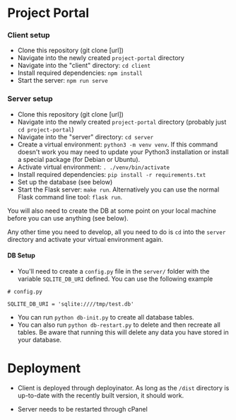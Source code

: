 # Project Portal

### Client setup
- Clone this repository (git clone \[url\])
- Navigate into the newly created `project-portal` directory
- Navigate into the "client" directory: `cd client`
- Install required dependencies: `npm install`
- Start the server: `npm run serve`

### Server setup

- Clone this repository (git clone \[url\])
- Navigate into the newly created `project-portal` directory (probably just `cd project-portal`)
- Navigate into the "server" directory: `cd server`
- Create a virtual environment: `python3 -m venv venv`. If this command doesn't work you may need to update your Python3 installation or install a special package (for Debian or Ubuntu).
- Activate virtual environment: `. ./venv/bin/activate`
- Install required dependencies: `pip install -r requirements.txt`
- Set up the database (see below)
- Start the Flask server: `make run`. Alternatively you can use the normal Flask command line tool: `flask run`.

You will also need to create the DB at some point on your local machine before you can use anything (see below).

Any other time you need to develop, all you need to do is `cd` into the `server` directory and activate your virtual environment again. 

#### DB Setup

- You'll need to create a `config.py` file in the `server/` folder with the variable `SQLITE_DB_URI` defined. You can use the following example

```
# config.py

SQLITE_DB_URI = 'sqlite:////tmp/test.db'
```

- You can run `python db-init.py` to create all database tables.
- You can also run `python db-restart.py` to delete and then recreate all tables. Be aware that running this will delete any data you have stored in your database.

# Deployment

- Client is deployed through deployinator. As long as the `/dist` directory is up-to-date with the recently built version, it should work.

- Server needs to be restarted through cPanel
